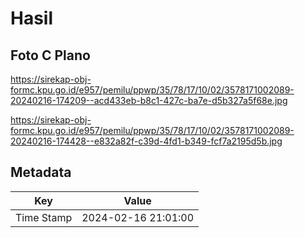 # Hasil

## Foto C Plano

https://sirekap-obj-formc.kpu.go.id/e957/pemilu/ppwp/35/78/17/10/02/3578171002089-20240216-174209--acd433eb-b8c1-427c-ba7e-d5b327a5f68e.jpg

https://sirekap-obj-formc.kpu.go.id/e957/pemilu/ppwp/35/78/17/10/02/3578171002089-20240216-174428--e832a82f-c39d-4fd1-b349-fcf7a2195d5b.jpg


## Metadata

| Key        | Value               |
| ---------- | ------------------- |
| Time Stamp | 2024-02-16 21:01:00 |



